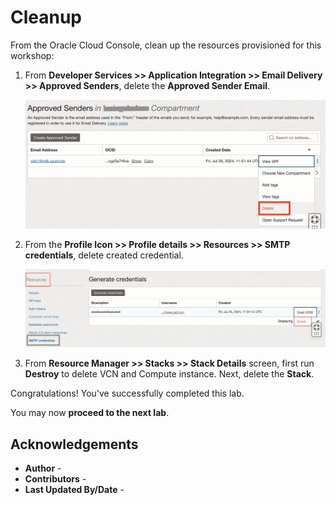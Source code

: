 # Cleanup

From the Oracle Cloud Console, clean up the resources provisioned for this workshop:

1. From **Developer Services >> Application Integration >> Email Delivery >> Approved Senders**, delete the **Approved Sender Email**.

    ![Delete Approved Sender Button](images/delete-approved-sender.jpg#input)

2. From the **Profile Icon >> Profile details >> Resources >> SMTP credentials**, delete created credential.

    ![Delete SMTP Credential Button](images/delete-smtp-credentials.jpg#input)

3. From **Resource Manager >> Stacks >> Stack Details** screen, first run **Destroy** to delete VCN and Compute instance. Next, delete the **Stack**.

Congratulations! You've successfully completed this lab.

You may now **proceed to the next lab**.

## Acknowledgements

* **Author** - [](var:author)
* **Contributors** - [](var:contributors)
* **Last Updated By/Date** - [](var:last_updated)